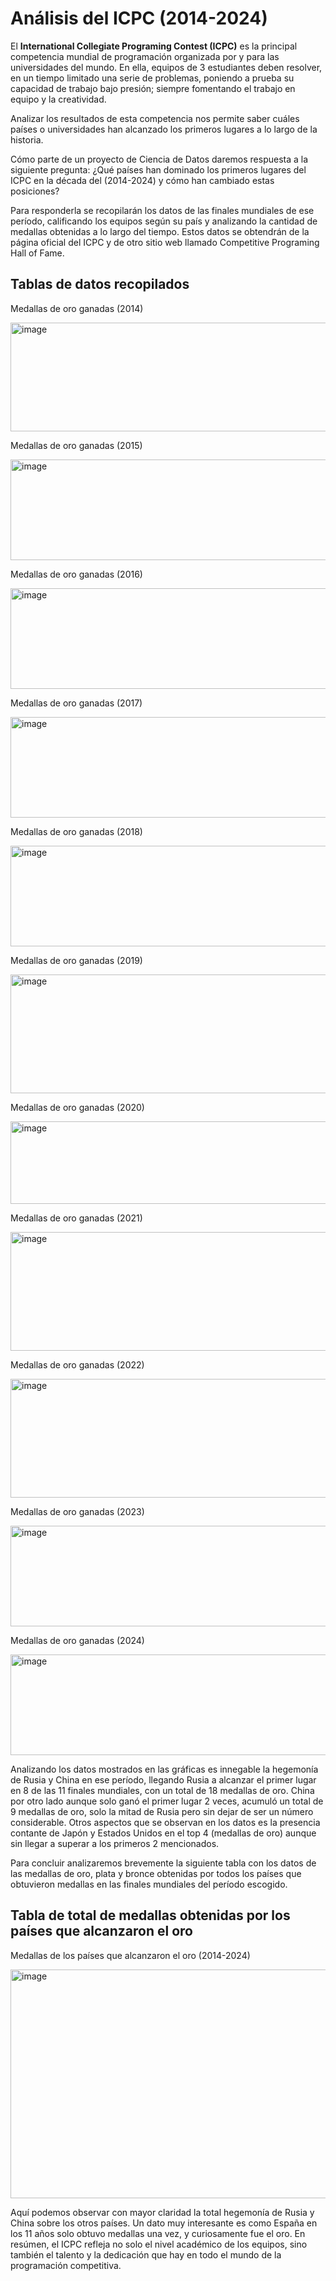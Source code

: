 # Análisis del ICPC (2014-2024)

El **International Collegiate Programing Contest (ICPC)**  es la principal competencia mundial de programación organizada por y para las universidades del mundo. En ella, equipos de 3 estudiantes deben resolver, en un tiempo limitado una serie de problemas, poniendo a prueba su capacidad de trabajo bajo presión; siempre fomentando el trabajo en equipo y la creatividad.

Analizar los resultados de esta competencia nos permite saber cuáles países o universidades han alcanzado los primeros lugares a lo largo de la historia.
  
Cómo parte de un proyecto de Ciencia de Datos daremos respuesta a la siguiente pregunta: ¿Qué países han dominado los primeros lugares del ICPC en la década del (2014-2024) y cómo han cambiado estas posiciones?
     
Para responderla se recopilarán los datos de las finales mundiales de ese período, calificando los equipos según su país y analizando la cantidad de medallas obtenidas a lo largo del tiempo. Estos datos se obtendrán de la página oficial del ICPC y de otro sitio web llamado Competitive Programing Hall of Fame.

## Tablas de datos recopilados
Medallas de oro ganadas (2014)

<img width="601" height="174" alt="image" src="https://github.com/user-attachments/assets/e976fc66-9879-476a-a0e4-0e1b9d200811" />

Medallas de oro ganadas (2015)	

<img width="653" height="161" alt="image" src="https://github.com/user-attachments/assets/b5a14c6e-4dd0-4e2d-be8f-ed3a9f8f4740" />

Medallas de oro ganadas (2016)		

<img width="601" height="161" alt="image" src="https://github.com/user-attachments/assets/14889ab7-1d14-43fc-b58c-5523797c44f7" />

Medallas de oro ganadas (2017)		

<img width="653" height="161" alt="image" src="https://github.com/user-attachments/assets/84eeffed-fb0b-4a77-8eb3-aa168df648b2" />

Medallas de oro ganadas (2018)		

<img width="601" height="161" alt="image" src="https://github.com/user-attachments/assets/bd40b600-942c-4ad5-80ff-c4264ac9e955" />

Medallas de oro ganadas (2019)		

<img width="653" height="190" alt="image" src="https://github.com/user-attachments/assets/90ae7f2a-cab2-4aa9-b8be-e0b0278270e7" />

Medallas de oro ganadas (2020)		

<img width="601" height="132" alt="image" src="https://github.com/user-attachments/assets/6be23f0a-6ff2-40b1-9106-9a2142be9969" />

Medallas de oro ganadas (2021)		

<img width="653" height="190" alt="image" src="https://github.com/user-attachments/assets/bbdc6033-eb62-423c-8d5f-c2c9eee33f90" />

Medallas de oro ganadas (2022)		

<img width="601" height="190" alt="image" src="https://github.com/user-attachments/assets/6bd2dd1c-5e5e-4ddb-a4bd-77d5826bea84" />

Medallas de oro ganadas (2023)		

<img width="653" height="161" alt="image" src="https://github.com/user-attachments/assets/70e610c5-113d-4fcb-bb73-464aa35c97c4" />

Medallas de oro ganadas (2024)			

<img width="601" height="161" alt="image" src="https://github.com/user-attachments/assets/82287a7f-c90b-403e-9395-17b4c39ea9c7" />

 Analizando los datos mostrados en las gráficas es innegable la hegemonía de Rusia y China en ese período, llegando Rusia a alcanzar el primer lugar en 8 de las 11 finales mundiales, con un total de 18 medallas de oro. China por otro lado aunque solo ganó el primer lugar 2 veces, acumuló un total de 9 medallas de oro, solo la mitad de Rusia pero sin dejar de ser un número considerable. Otros aspectos que se observan en los datos es la presencia contante de Japón y Estados Unidos en el top 4 (medallas de oro) aunque sin llegar a superar a los primeros 2 mencionados.

  Para concluir analizaremos brevemente la siguiente tabla con los datos de las medallas de oro, plata y bronce obtenidas por todos los países que obtuvieron medallas en las finales mundiales del período escogido.

  ## Tabla de total de medallas obtenidas por los países que alcanzaron el oro
Medallas de los países que alcanzaron el oro (2014-2024)				

<img width="653" height="366" alt="image" src="https://github.com/user-attachments/assets/349aef16-97d3-4d4a-8fed-0567d140e761" />

Aquí podemos observar con mayor claridad la total hegemonía de Rusia y China sobre los otros países. Un dato muy interesante es como España en los 11 años solo obtuvo medallas una vez, y curiosamente fue el oro. En resúmen, el ICPC refleja no solo el nivel académico de los equipos, sino también el talento y la dedicación que hay en todo el mundo de la programación competitiva.



